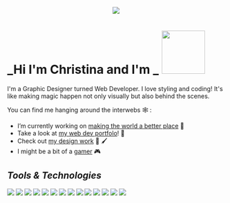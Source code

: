 

<p align="center">
  <img src="https://github.com/imriven/imriven/blob/master/profile_org.gif?raw=true"/>
</p>



# _Hi I'm Christina and I'm _ <img src="https://media.giphy.com/media/XfaQkOWb3WiUGBDtj4/giphy.gif?raw=true" width="100"/>

 
I'm a Graphic Designer turned Web Developer. I love styling and coding! It's like making magic happen not only visually but also behind the scenes. 

You can find me hanging around the interwebs 🕸️ :

- I’m currently working on [making the world a better place](https://huemanistic.org/) 🌱 
- Take a look at [my web dev portfolo](https://www.christinaharris.dev/)! 📘 
- Check out [my design work](https://christinaharris.design/) 🎨 🖌️ 
- I might be a bit of a [gamer](https://psnprofiles.com/imriven) 🎮 

## _Tools & Technologies_
  <img src="https://img.shields.io/badge/OS-MAC-black?style=plastic&logo=apple"/> <img src="https://img.shields.io/badge/OS-Windows-black?style=plastic&logo=microsoft"/> <img src="https://img.shields.io/badge/Editor-VSCode-green?style=plastic&logo=visual-studio-code"/> <img src="https://img.shields.io/badge/Editor-Sublime-green?style=plastic&logo=sublime-text"/> <img src="https://img.shields.io/badge/Editor-Atom-green?style=plastic&logo=atom"/> <img src="https://img.shields.io/badge/Editor-Brackets-green?style=plastic&logo=brackets"/> <img src="https://img.shields.io/badge/Language-Javascript-lightgray?style=plastic&logo=javascript"/> <img src="https://img.shields.io/badge/Language-Python-lightgray?style=plastic&logo=python"/> <img src="https://img.shields.io/badge/Language-Ruby-lightgray?style=plastic&logo=ruby"/> <img src="https://img.shields.io/badge/Version%20Control-Github-blue?style=plastic&logo=github"/> <img src="https://img.shields.io/badge/Version%20Control-BitBucket-blue?style=plastic&logo=bitbucket"/> <img src="https://img.shields.io/badge/Framework-React-orange?style=plastic&logo=react"/> <img src="https://img.shields.io/badge/State%20Management-Redux-blue?style=plastic&logo=redux"/>  <img src="https://img.shields.io/badge/State%20Management-Context%20API-blue?style=plastic&logo=context-api"/>


